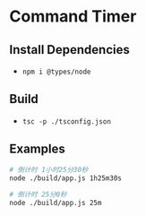 # Command Timer

## Install Dependencies
* `npm i @types/node`

## Build
* `tsc -p ./tsconfig.json`

## Examples
```bash
# 倒计时 1小时25分30秒
node ./build/app.js 1h25m30s
 
# 倒计时 25分0秒
node ./build/app.js 25m
```
